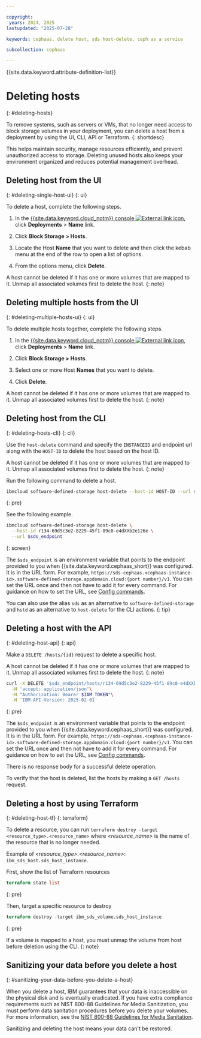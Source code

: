 ```yaml
---

copyright:
 years: 2024, 2025
lastupdated: "2025-07-28"

keywords: cephaas, delete host, sds host-delete, ceph as a service

subcollection: cephaas

---
```


{{site.data.keyword.attribute-definition-list}}

# Deleting hosts
{: #deleting-hosts}

To remove systems, such as servers or VMs, that no longer need access to block storage volumes in your deployment, you can delete a host from a deployment by using the UI, CLI, API or Terraform.
{: shortdesc}

This helps maintain security, manage resources efficiently, and prevent unauthorized access to storage. Deleting unused hosts also keeps your environment organized and reduces potential management overhead.

## Deleting host from the UI
{: #deleting-single-host-ui}
{: ui}

To delete a host, complete the following steps.

1. In the [{{site.data.keyword.cloud_notm}} console ![External link icon](../icons/launch-glyph.svg "External link icon")](https://{DomainName}/software-defined-storage), click **Deployments** > **Name** link.

2. Click **Block Storage > Hosts**.

3. Locate the Host **Name** that you want to delete and then click the kebab menu at the end of the row to open a list of options.

4. From the options menu, click **Delete**.

A host cannot be deleted if it has one or more volumes that are mapped to it. Unmap all associated volumes first to delete the host.
{: note}

## Deleting multiple hosts from the UI
{: #deleting-multiple-hosts-ui}
{: ui}

To delete multiple hosts together, complete the following steps.

1. In the [{{site.data.keyword.cloud_notm}} console ![External link icon](../icons/launch-glyph.svg "External link icon")](https://{DomainName}/software-defined-storage), click **Deployments** > **Name** link.

2. Click **Block Storage > Hosts**.

3. Select one or more Host **Names** that you want to delete.

4. Click **Delete**.

A host cannot be deleted if it has one or more volumes that are mapped to it. Unmap all associated volumes first to delete the host.
{: note}




## Deleting host from the CLI
{: #deleting-hosts-cli}
{: cli}

Use the `host-delete` command and specify the `INSTANCEID` and endpoint url along with the `HOST-ID` to delete the host based on the host ID.

A host cannot be deleted if it has one or more volumes that are mapped to it. Unmap all associated volumes first to delete the host.
{: note}

Run the following command to delete a host.

```sh
ibmcloud software-defined-storage host-delete --host-id HOST-ID --url string
```
{: pre}

See the following example.

```bash
ibmcloud software-defined-storage host-delete \
  --host-id r134-69d5c3e2-8229-45f1-89c8-e4dXXb2e126e \
  --url $sds_endpoint
```
{: screen}

The `$sds_endpoint` is an environment variable that points to the endpoint provided to you when {{site.data.keyword.cephaas_short}} was configured. It is in the URL form. For example, `https://sds-cephaas.<cephaas-instance-id>.software-defined-storage.appdomain.cloud:{port number}/v1`. You can set the URL once and then not have to add it for every command. For guidance on how to set the URL, see [Config commands](/docs/cephaas?topic=cephaas-ic-sds-cli-reference&interface=cli#ic-config-commands).


You can also use the alias `sds` as an alternative to `software-defined-storage` and `hstd` as an alternative to `host-delete` for the CLI actions.
{: tip}


## Deleting a host with the API
{: #deleting-host-api}
{: api}

Make a `DELETE /hosts/{id}` request to delete a specific host.

A host cannot be deleted if it has one or more volumes that are mapped to it. Unmap all associated volumes first to delete the host.
{: note}

```sh
curl -X DELETE '$sds_endpoint/hosts/r134-69d5c3e2-8229-45f1-89c8-e4dXXb2e126e'\
  -H 'accept: application/json'\
  -H "Authorization: Bearer $IAM_TOKEN"\
  -H 'IBM-API-Version: 2025-02-01'
```
{: pre}

The `$sds_endpoint` is an environment variable that points to the endpoint provided to you when {{site.data.keyword.cephaas_short}} was configured. It is in the URL form. For example, `https://sds-cephaas.<cephaas-instance-id>.software-defined-storage.appdomain.cloud:{port number}/v1`. You can set the URL once and then not have to add it for every command. For guidance on how to set the URL, see [Config commands](/docs/cephaas?topic=cephaas-ic-sds-cli-reference&interface=cli#ic-config-commands).

There is no response body for a successful delete operation.

To verify that the host is deleted, list the hosts by making a `GET /hosts` request.


## Deleting a host by using Terraform
{: #deleting-host-tf}
{: terraform}

To delete a resource, you can run `terraform destroy -target <resource_type>.<resource_name>` where _<resource_name>_ is the name of the resource that is no longer needed.

Example of _<resource_type>.<resource_name>_: `ibm_sds_host.sds_host_instance`.

First, show the list of Terraform resources

```terraform
terraform state list
```
{: pre}

Then, target a specific resource to destroy

```terraform
terraform destroy -target ibm_sds_volume.sds_host_instance
```
{: pre}

If a volume is mapped to a host, you must unmap the volume from host before deletion using the CLI.
{: note}



## Sanitizing your data before you delete a host
{: #sanitizing-your-data-before-you-delete-a-host}

When you delete a host, IBM guarantees that your data is inaccessible on the physical disk and is eventually eradicated. If you have extra compliance requirements such as NIST 800-88 Guidelines for Media Sanitization, you must perform data sanitation procedures before you delete your volumes. For more information, see the [NIST 800-88 Guidelines for Media Sanitation](https://csrc.nist.gov/pubs/sp/800/88/r1/final).

Sanitizing and deleting the host means your data can't be restored.
